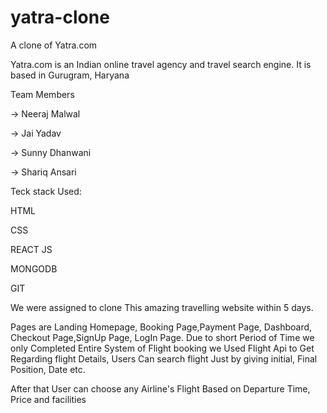 # yatra-clone
A clone of Yatra.com 


Yatra.com is an Indian online travel agency and travel search engine. It is based in Gurugram, Haryana

Team Members

-> Neeraj Malwal

-> Jai Yadav

-> Sunny Dhanwani

-> Shariq Ansari

Teck stack Used:

HTML

CSS 

REACT JS

MONGODB

GIT

We were assigned to clone This amazing travelling website within 5 days.

Pages are Landing Homepage, Booking Page,Payment Page, Dashboard, Checkout Page,SignUp Page, LogIn Page.
Due to short Period of Time we only Completed Entire System of Flight booking we Used Flight Api to Get Regarding flight Details, Users Can search flight Just by giving initial, Final Position, Date etc.


After that User can choose any Airline's Flight Based on Departure Time, Price and facilities  